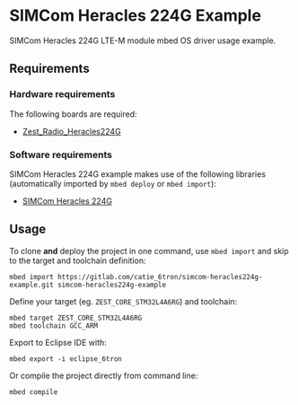 # SIMCom Heracles 224G Example
SIMCom Heracles 224G LTE-M module mbed OS driver usage example.

## Requirements
### Hardware requirements
The following boards are required:
- [Zest_Radio_Heracles224G](https://gitlab.com/catie_6tron/zest-core-heracles224g-hardware)

### Software requirements
SIMCom Heracles 224G example makes use of the following libraries (automatically imported
by `mbed deploy` or `mbed import`):
- [SIMCom Heracles 224G](https://gitlab.com/catie_6tron/simcom-heracles224g)

## Usage
To clone **and** deploy the project in one command, use `mbed import` and skip to the
target and toolchain definition:
```shell
mbed import https://gitlab.com/catie_6tron/simcom-heracles224g-example.git simcom-heracles224g-example
```

Define your target (eg. `ZEST_CORE_STM32L4A6RG`) and toolchain:
```shell
mbed target ZEST_CORE_STM32L4A6RG
mbed toolchain GCC_ARM
```

Export to Eclipse IDE with:
```shell
mbed export -i eclipse_6tron
```

Or compile the project directly from command line:
```shell
mbed compile
```
